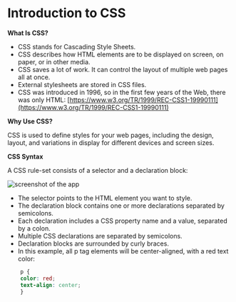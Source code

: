 # Introduction to CSS

**What Is CSS?**

- CSS stands for Cascading Style Sheets.
- CSS describes how HTML elements are to be displayed on screen, on paper, or in other media.
- CSS saves a lot of work. It can control the layout of multiple web pages all at once.
- External stylesheets are stored in CSS files.
- CSS was introduced in 1996, so in the first few years of the Web, there was only HTML: [https://www.w3.org/TR/1999/REC-CSS1-19990111](https://www.w3.org/TR/1999/REC-CSS1-19990111)


**Why Use CSS?**

CSS is used to define styles for your web pages, including the design, layout, and variations in display for different devices and screen sizes.

**CSS Syntax**

A CSS rule-set consists of a selector and a declaration block:

![screenshot of the app](https://raw.githubusercontent.com/praveenorugantitech/praveenorugantitech-css/master/0_Introduction/images/screenshot.jpg)


- The selector points to the HTML element you want to style.
- The declaration block contains one or more declarations separated by semicolons.
- Each declaration includes a CSS property name and a value, separated by a colon.
- Multiple CSS declarations are separated by semicolons. 
- Declaration blocks are surrounded by curly braces.
- In this example, all p tag elements will be center-aligned, with a red text color:
```CSS
    p {
    color: red;
    text-align: center;
    }
```
